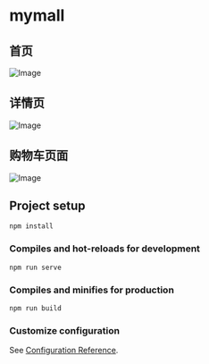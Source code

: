# mymall

## 首页

![Image](https://raw.githubusercontent.com/TheWarming/mymall/READMEImg/home.png)

## 详情页

![Image](https://raw.githubusercontent.com/TheWarming/mymall/READMEImg/detail.png)

## 购物车页面

![Image](https://raw.githubusercontent.com/TheWarming/mymall/READMEImg/cart.png)

## Project setup
```
npm install
```

### Compiles and hot-reloads for development
```
npm run serve
```

### Compiles and minifies for production
```
npm run build
```

### Customize configuration
See [Configuration Reference](https://cli.vuejs.org/config/).

